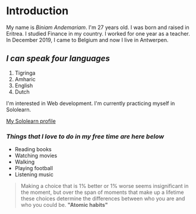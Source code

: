 # Introduction

My name is _Biniam Andemariam_. I'm 27 years old. I was born and raised in
Eritrea. I studied Finance in my country. I worked for one year as a teacher. In
December 2019, I came to Belgium and now I live in Antwerpen.

## _I can speak four languages_

1. Tigringa
2. Amharic
3. English
4. Dutch

I'm interested in Web development. I'm currently practicing myself in Sololearn.

[My Sololearn profile](https://www.sololearn.com/profile/18306728)

### _Things that I love to do in my free time are here below_

- Reading books
- Watching movies
- Walking
- Playing football
- Listening music

> Making a choice that is 1% better or 1% worse seems insignificant in the
> moment, but over the span of moments that make up a lifetime these choices
> determine the differences between who you are and who you could be. **"Atomic
> habits"**
